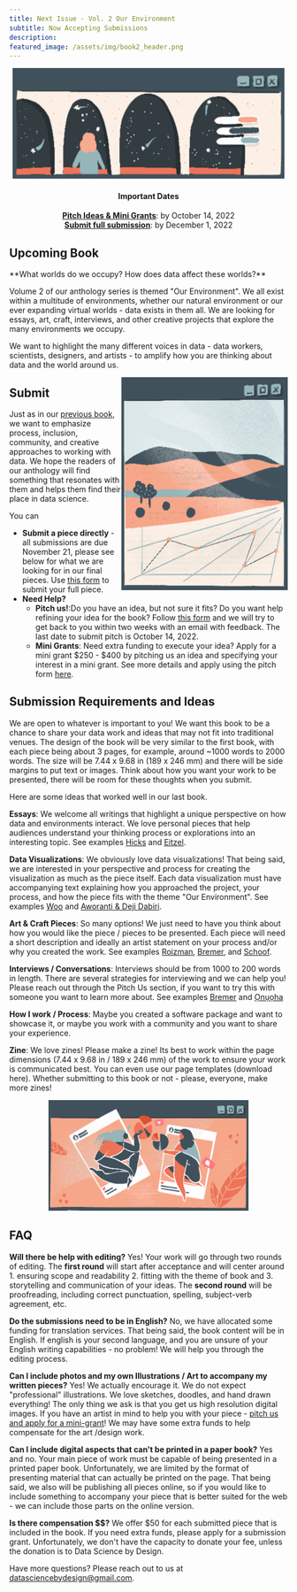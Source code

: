 ```yaml
---
title: Next Issue - Vol. 2 Our Environment
subtitle: Now Accepting Submissions 
description: 
featured_image: /assets/img/book2_header.png
---
```


<p align="center">
<img src="../assets/img/galaxy_window.png" alt="" height="200">
</p>


<center><H4>Important Dates </H4></center>
<center><b><a href = "https://forms.gle/y3Xdb2GTPUxYazcSA">Pitch Ideas & Mini Grants</a></b>: by October 14, 2022</center>
<center><b><a href = "https://forms.gle/38SF2xPbws2gZqcV6">Submit full submission</a></b>: by December 1, 2022</center>


<H2>Upcoming Book</H2>
**What worlds do we occupy? How does data affect these worlds?** 

Volume 2 of our anthology series is themed "Our Environment".  We all exist within a multitude of environments, whether our natural environment or our ever expanding virtual worlds - data exists in them all. We are looking for essays, art, craft, interviews, and other creative projects that explore the many environments we occupy. 

We want to highlight the many different voices in data - data workers, scientists, designers, and artists - to amplify how you are thinking about data and the world around us.  

<img src="../assets/img/desert_window.png" alt="" align = "right" height="385">

<H2>Submit</H2>

Just as in our [previous book](https://datasciencebydesign.org/book), we want to emphasize process, inclusion, community, and creative approaches to working with data. We hope the readers of our anthology will find something that resonates with them and helps them find their place in data science. 

You can 
-  **Submit a piece directly** - all submissions are due November 21, please see below for what we are looking for in our final pieces. Use [this form](https://forms.gle/38SF2xPbws2gZqcV6) to submit your full piece.  
-  **Need Help?**
	-  **Pitch us!**:Do you have an idea, but not sure it fits?  Do you want help refining your idea for the book? Follow [this form](https://forms.gle/y3Xdb2GTPUxYazcSA) and we will try to get back to you within two weeks with an email with feedback. The last date to submit pitch is October 14, 2022. 
	-  **Mini Grants**: Need extra funding to execute your idea? Apply for a mini grant $250 - $400 by pitching us an idea and specifying your interest in a mini grant.  See more details and apply using the pitch form [here](https://forms.gle/y3Xdb2GTPUxYazcSA).

<H2>Submission Requirements and Ideas</H2>

We are open to whatever is important to you! We want this book to be a chance to share your data work and ideas that may not fit into traditional venues. The design of the book will be very similar to the first book, with each piece being about 3 pages, for example, around ~1000 words to 2000 words.  The size will be 7.44 x 9.68 in (189 x 246 mm) and there will be side margins to put text or images. Think about how you want your work to be presented, there will be room for these thoughts when you submit. 

Here are some ideas that worked well in our last book. 

**Essays**: We welcome all writings that highlight a unique perspective on how data and environments interact.  We love personal pieces that help audiences understand your thinking process or explorations into an interesting topic.  See examples [Hicks](https://datasciencebydesign.org/blog/when-we-miss-missingness) and [Eitzel](https://datasciencebydesign.org/blog/writing-a-modelers-manifesto-for-more-transparent-ethical-data-science). 

**Data Visualizations**: We obviously love data visualizations! That being said, we are interested in your perspective and process for creating the visualization as much as the piece itself. Each data visualization must have accompanying text explaining how you approached the project, your process, and how the piece fits with the theme "Our Environment". See examples [Woo](https://datasciencebydesign.org/blog/visualizing-our-daily-realities) and [Aworanti & Deji Dabiri](https://datasciencebydesign.org/blog/the-process-of-making-the-count).

**Art & Craft Pieces**: So many options! We just need to have you think about how you would like the piece / pieces to be presented.  Each piece will need a short description and ideally an artist statement on your process and/or why you created the work. See examples [Roizman](Roizman), [Bremer](https://datasciencebydesign.org/blog/a-conversation-with-nadieh-bremer), and [Schoof](https://datasciencebydesign.org/blog/the-future-of-data-science-includes-slow-data-science).

**Interviews / Conversations**: Interviews should be from 1000 to 200 words in length. There are several strategies for interviewing and we can help you! Please reach out through the Pitch Us section, if you want to try this with someone you want to learn more about. See examples [Bremer](https://datasciencebydesign.org/blog/a-conversation-with-nadieh-bremer) and [Ọnụọha](https://datasciencebydesign.org/blog/conversation-with-mimi)

**How I work / Process**:  Maybe you created a software package and want to showcase it, or maybe you work with a community and you want to share your experience.  

**Zine**: We love zines! Please make a zine! Its best to work within the page dimensions (7.44 x 9.68 in / 189 x 246 mm) of the work to ensure your work is communicated best. You can even use our page templates (download here). Whether submitting to this book or not - please, everyone, make more zines! 

<p align="center">
<img src="../assets/img/social_window.png" alt="" height="200">
</p>

<H2>FAQ</H2>

**Will there be help with editing?** Yes! Your work will go through two rounds of editing. The **first round** will start after acceptance and will center around 1. ensuring scope and readability 2. fitting with the theme of book  and 3. storytelling and communication of your ideas. The **second round** will be proofreading, including correct punctuation, spelling, subject-verb agreement, etc.

**Do the submissions need to be in English?** No, we have allocated some funding for translation services. That being said, the book content will be in English. If english is your second language, and you are unsure of your English writing capabilities - no problem! We will help you through the editing process. 

**Can I include photos and my own Illustrations / Art to accompany my written pieces?** Yes! We actually encourage it. We do not expect "professional" illustrations. We love sketches, doodles, and hand drawn everything! The only thing we ask is that you get us high resolution digital images.  If you have an artist in mind to help you with your piece - [pitch us and apply for a mini-grant](https://forms.gle/y3Xdb2GTPUxYazcSA)! We may have some extra funds to help compensate for the art /design work.

**Can I include digital aspects that can't be printed in a paper book?** Yes and no.  Your main piece of work must be capable of being presented in a printed paper book.  Unfortunately, we are limited by the format of presenting material that can actually be printed on the page. That being said, we also will be publishing all pieces online, so if you would like to include something to accompany your piece that is better suited for the web - we can include those parts on the online version.

**Is there compensation $$?** We offer $50 for each submitted piece that is included in the book. If you need extra funds, please apply for a submission grant. Unfortunately, we don't have the capacity to donate your fee, unless the donation is to Data Science by Design.  


Have more questions?  Please reach out to us at datasciencebydesign@gmail.com.




